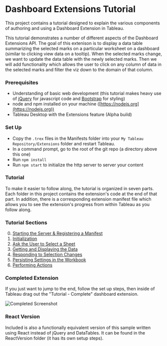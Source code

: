 # Dashboard Extensions Tutorial

This project contains a tutorial designed to explain the various components of authoring and using a Dashboard Extension in Tableau.

This tutorial demonstrates a number of different aspects of the Dashboard Extensions API. The goal of this extenison is to display a data table summarizing the selected marks on a particular worksheet on a dashboard (similar to clicking view data on a tooltip). When the selected marks change, we want to update the data table with the newly selected marks. Then we will add functionality which allows the user to click on any column of data in the selected marks and filter the viz down to the domain of that column.

### Prerequisites

- Understanding of basic web development (this tutorial makes heavy use of [jQuery](https://jquery.com/) for javascript code and [Bootstrap](http://getbootstrap.com/) for styling)
- node and npm installed on your machine ([https://nodejs.org](https://nodejs.org))
- Tableau Desktop with the Extensions feature (Alpha build)

### Set Up

- Copy the `.trex` files in the Manifests folder into your `My Tableau Repository/Extensions` folder and restart Tableau.
- In a command prompt, go to the root of the git repo (a directory above this one)
- Run `npm install`
- Run `npm start` to initialize the http server to server your content

### Tutorial

To make it easier to follow along, the tutorial is organized in seven parts. Each folder in this project contains the extension's code at the end of that part. In addition, there is a corresponding extension manifest file which allows you to see the extension's progress from within Tableau as you follow along.

### Tutorial Sections

0. [Starting the Server & Registering a Manifest](./Part_0/readme.md)
1. [Initialization](./Part_1/readme.md)
2. [Ask the User to Select a Sheet](./Part_2/readme.md)
3. [Getting and Displaying the Data](./Part_3/readme.md)
4. [Responding to Selection Changes](./Part_4/readme.md)
5. [Persisting Settings in the Workbook](./Part_5/readme.md)
6. [Performing Actions](./Part_6/readme.md)

### Completed Extension

If you just want to jump to the end, follow the set up steps, then inside of Tableau drag out the "Tutorial - Complete" dashboard extension.

![Completed Screenshot](./assets/Completed.gif)

### React Version

Included is also a functionally equivalent version of this sample written using React instead of jQuery and DataTables. It can be found in the ReactVersion folder (it has its own setup steps).

